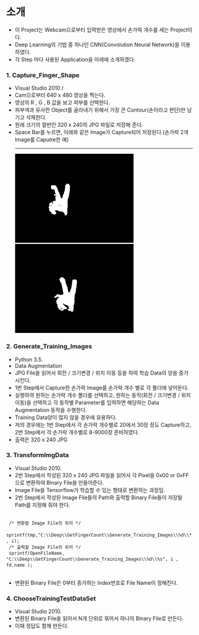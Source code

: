 # 소개
* 이 Project는 Webcam으로부터 입력받은 영상에서 손가락 개수를 세는 Project이다. 
* Deep Learning의 기법 중 하나인 CNN(Convolution Neural Network)을 이용하였다. 
* 각 Step 마다 사용된 Application을 아래에 소개하겠다.


### 1. Capture_Finger_Shape
 - Visual Studio 2010 / 
 - Cam으로부터 640 x 480 영상을 찍는다.
 - 영상의 R , G , B 값을 보고 피부를 선택한다.
 - 피부색과 유사한 Object를 골라내기 위해서 가장 큰 Contour(손이라고 판단)만 남기고 삭제한다.
 - 원래 크기의 절반인 320 x 240의 JPG 파일로 저장해 준다.
 - Space Bar를 누르면, 아래와 같은 Image가 Capture되어 저장된다.(손가락 2개 Image를 Caputre한 예)
   ***
   ![손가락 2개](./Images/Capture_Finger_Shape_Test_0.jpg)   ![손가락 2개](./Images/Capture_Finger_Shape_Test_1.jpg)


### 2. Generate_Training_Images
 - Python 3.5.
 - Data Augmentation
 - JPG File을 읽어서 회전 / 크기변경 / 위치 이동 등을 하여 학습 Data의 양을 증가시킨다.
 - 1번 Step에서 Capture한 손가락 Image를 손가락 개수 별로 각 폴더에 넣어둔다.
 - 실행하여 원하는 손가락 개수 폴더를 선택하고, 원하는 동작(회전 / 크기변경 / 위치 이동)을 선택하고 각 동작별 Parameter를 입력하면 해당하는 Data Augmentation 동작을 수행한다.
 - Training Data양이 많지 않을 경우에 유용하다.
 - 저의 경우에는 1번 Step에서 각 손가락 개수별로 20에서 30장 정도 Capture하고, 2번 Step에서 각 손가락 개수별로 8-9000장 준비하였다.
 - 출력은 320 x 240 JPG 


### 3. TransformImgData
 - Visual Studio 2010. 
 - 2번 Step에서 작성된 320 x 240 JPG 파일을 읽어서 각 Pixel을 0x00 or 0xFF 으로 변환하여 Binary File을 만들어준다.
 - Image File을 Tensorflow가 학습할 수 있는 형태로 변환하는 과정임.
 - 2번 Step에서 작성된 Image File들의 Path와 출력할 Binary File들이 저장될 Path를 지정해 줘야 한다.
 <pre><code>
 /* 변환할 Image File의 위치 */
 sprintf(tmp,"C:\\Deep\\GetFingerCount\\Generate_Training_Images\\%d\\*.jpg" , i);
 /* 출력할 Image File의 위치 */
 sprintf(OpenFileName, "C:\\Deep\\GetFingerCount\\Generate_Training_Images\\%d\\%s", i , fd.name );
 </code></pre>
 - 변환된 Binary File은 0부터 증가하는 Index번호로 File Name이 정해진다.


### 4. ChooseTrainingTestDataSet
 - Visual Studio 2010. 
 - 변환된 Binary File을 읽어서 N개 단위로 묶어서 하나의 Binary File로 만든다.
 - 이때 정답도 함께 만든다.
